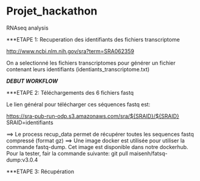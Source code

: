 # Projet_hackathon
RNAseq analysis

***ETAPE 1: Recuperation des identifiants des fichiers transcriptome

http://www.ncbi.nlm.nih.gov/sra?term=SRA062359

On a selectionné les fichiers transcriptomes pour générer un fichier contenant leurs identifiants (identiants_transcriptome.txt)

*****************************************DEBUT WORKFLOW*****************************************

***ETAPE 2: Téléchargements des 6 fichiers fastq

Le lien général pour télécharger ces séquences fastq est: 

https://sra-pub-run-odp.s3.amazonaws.com/sra/${SRAID}/${SRAID}
SRAID=identifiants 

==> Le process recup_data permet de récupérer toutes les sequences fastq compressé (format gz)
==> Une image docker est utilisée pour utiliser la commande fastq-dump. Cet image est disponible dans notre dockerhub. Pour la tester, fair la commande suivante:
    git pull maisenh/fatsq-dump:v3.0.4

***ETAPE 3: Récupération 





